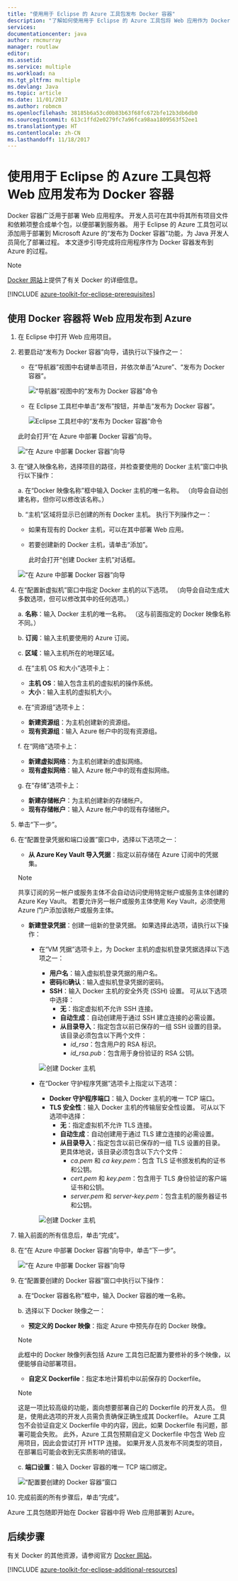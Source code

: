 ```yaml
---
title: "使用用于 Eclipse 的 Azure 工具包发布 Docker 容器"
description: "了解如何使用用于 Eclipse 的 Azure 工具包将 Web 应用作为 Docker 容器发布到 Microsoft Azure。"
services: 
documentationcenter: java
author: rmcmurray
manager: routlaw
editor: 
ms.assetid: 
ms.service: multiple
ms.workload: na
ms.tgt_pltfrm: multiple
ms.devlang: Java
ms.topic: article
ms.date: 11/01/2017
ms.author: robmcm
ms.openlocfilehash: 38185b6a53cd0b83b63f68fc672bfe12b3db6db0
ms.sourcegitcommit: 613c1ffd2e0279fc7a96fca98aa1809563f52ee1
ms.translationtype: HT
ms.contentlocale: zh-CN
ms.lasthandoff: 11/18/2017
---
```

# <a name="publish-a-web-app-as-a-docker-container-by-using-the-azure-toolkit-for-eclipse"></a>使用用于 Eclipse 的 Azure 工具包将 Web 应用发布为 Docker 容器

Docker 容器广泛用于部署 Web 应用程序。 开发人员可在其中将其所有项目文件和依赖项整合成单个包，以便部署到服务器。 用于 Eclipse 的 Azure 工具包可以添加用于部署到 Microsoft Azure 的“发布为 Docker 容器”功能，为 Java 开发人员简化了部署过程。 本文逐步引导完成将应用程序作为 Docker 容器发布到 Azure 的过程。

> [!NOTE]
> [Docker 网站]上提供了有关 Docker 的详细信息。
>

[!INCLUDE [azure-toolkit-for-eclipse-prerequisites](../includes/azure-toolkit-for-eclipse-prerequisites.md)]

## <a name="publish-your-web-app-to-azure-by-using-a-docker-container"></a>使用 Docker 容器将 Web 应用发布到 Azure

1. 在 Eclipse 中打开 Web 应用项目。

1. 若要启动“发布为 Docker 容器”向导，请执行以下操作之一：

   * 在“导航器”视图中右键单击项目，并依次单击“Azure”、“发布为 Docker 容器”。

      ![“导航器”视图中的“发布为 Docker 容器”命令][PUB01]

   * 在 Eclipse 工具栏中单击“发布”按钮，并单击“发布为 Docker 容器”。

      ![Eclipse 工具栏中的“发布为 Docker 容器”命令][PUB02]
      
   此时会打开“在 Azure 中部署 Docker 容器”向导。

   ![“在 Azure 中部署 Docker 容器”向导][PUB03]

1. 在“键入映像名称，选择项目的路径，并检查要使用的 Docker 主机”窗口中执行以下操作：

   a. 在“Docker 映像名称”框中输入 Docker 主机的唯一名称。 （向导会自动创建名称，但你可以修改该名称。）

   b. “主机”区域将显示已创建的所有 Docker 主机。 执行下列操作之一：

   * 如果有现有的 Docker 主机，可以在其中部署 Web 应用。
   * 若要创建新的 Docker 主机，请单击“添加”。  
      
      此时会打开“创建 Docker 主机”对话框。

   ![“在 Azure 中部署 Docker 容器”向导][PUB04a]

1. 在“配置新虚拟机”窗口中指定 Docker 主机的以下选项。 （向导会自动生成大多数选项，但可以修改其中的任何选项。）

   a. **名称**：输入 Docker 主机的唯一名称。 （这与前面指定的 Docker 映像名称不同。）

   b. **订阅**：输入主机要使用的 Azure 订阅。

   c. **区域**：输入主机所在的地理区域。

   d. 在“主机 OS 和大小”选项卡上： 
   * **主机 OS**：输入包含主机的虚拟机的操作系统。
   * **大小**：输入主机的虚拟机大小。

   e. 在“资源组”选项卡上： 
   * **新建资源组**：为主机创建新的资源组。
   * **现有资源组**：输入 Azure 帐户中的现有资源组。

   f. 在“网络”选项卡上： 
   * **新建虚拟网络**：为主机创建新的虚拟网络。
   * **现有虚拟网络**：输入 Azure 帐户中的现有虚拟网络。

   g. 在“存储”选项卡上： 
   * **新建存储帐户**：为主机创建新的存储帐户。
   * **现有存储帐户**：输入 Azure 帐户中的现有存储帐户。

1. 单击“下一步”。

1. 在“配置登录凭据和端口设置”窗口中，选择以下选项之一：

   * **从 Azure Key Vault 导入凭据**：指定以前存储在 Azure 订阅中的凭据集。 

   >[!NOTE]
   >共享订阅的另一帐户或服务主体不会自动访问使用特定帐户或服务主体创建的 Azure Key Vault。 若要允许另一帐户或服务主体使用 Key Vault，必须使用 Azure 门户添加该帐户或服务主体。
   >

   * **新建登录凭据**：创建一组新的登录凭据。 如果选择此选项，请执行以下操作： 
    
      * 在“VM 凭据”选项卡上，为 Docker 主机的虚拟机登录凭据选择以下选项之一： 

         * **用户名**：输入虚拟机登录凭据的用户名。 
         * **密码**和**确认**：输入虚拟机登录凭据的密码。 
         * **SSH**：输入 Docker 主机的安全外壳 (SSH) 设置。 可从以下选项中选择： 
            * **无**：指定虚拟机不允许 SSH 连接。 
            * **自动生成**：自动创建用于通过 SSH 建立连接的必需设置。 
            * **从目录导入**：指定包含以前已保存的一组 SSH 设置的目录。 该目录必须包含以下两个文件： 
               * *id_rsa*：包含用户的 RSA 标识。 
               * *id_rsa.pub*：包含用于身份验证的 RSA 公钥。 
        
         ![创建 Docker 主机][PUB05]

      * 在“Docker 守护程序凭据”选项卡上指定以下选项： 

         * **Docker 守护程序端口**：输入 Docker 主机的唯一 TCP 端口。 
         * **TLS 安全性**：输入 Docker 主机的传输层安全性设置。 可从以下选项中选择： 
            * **无**：指定虚拟机不允许 TLS 连接。 
            * **自动生成**：自动创建用于通过 TLS 建立连接的必需设置。 
            * **从目录导入**：指定包含以前已保存的一组 TLS 设置的目录。 更具体地说，该目录必须包含以下六个文件： 
               * *ca.pem* 和 *ca key.pem*：包含 TLS 证书颁发机构的证书和公钥。 
               * *cert.pem* 和 *key.pem*：包含用于 TLS 身份验证的客户端证书和公钥。 
               * *server.pem* 和 *server-key.pem*：包含主机的服务器证书和公钥。 

         ![创建 Docker 主机][PUB06]

1. 输入前面的所有信息后，单击“完成”。

1. 在“在 Azure 中部署 Docker 容器”向导中，单击“下一步”。

   ![“在 Azure 中部署 Docker 容器”向导][PUB07]

1. 在“配置要创建的 Docker 容器”窗口中执行以下操作：

   a. 在“Docker 容器名称”框中，输入 Docker 容器的唯一名称。

   b. 选择以下 Docker 映像之一： 

      * **预定义的 Docker 映像**：指定 Azure 中预先存在的 Docker 映像。 

      >[!NOTE]
      >此框中的 Docker 映像列表包括 Azure 工具包已配置为要修补的多个映像，以便能够自动部署项目。
      >

      * **自定义 Dockerfile**：指定本地计算机中以前保存的 Dockerfile。

      >[!NOTE]
      >这是一项比较高级的功能，面向想要部署自己的 Dockerfile 的开发人员。 但是，使用此选项的开发人员需负责确保正确生成其 Dockerfile。 Azure 工具包不会验证自定义 Dockerfile 中的内容，因此，如果 Dockerfile 有问题，部署可能会失败。 此外，Azure 工具包预期自定义 Dockerfile 中包含 Web 应用项目，因此会尝试打开 HTTP 连接。 如果开发人员发布不同类型的项目，在部署后可能会收到无实质影响的错误。
      >

   c. **端口设置**：输入 Docker 容器的唯一 TCP 端口绑定。

      ![“配置要创建的 Docker 容器”窗口][PUB08]

1. 完成前面的所有步骤后，单击“完成”。

Azure 工具包随即开始在 Docker 容器中将 Web 应用部署到 Azure。 

## <a name="next-steps"></a>后续步骤

有关 Docker 的其他资源，请参阅官方 [Docker 网站]。

[!INCLUDE [azure-toolkit-for-eclipse-additional-resources](../includes/azure-toolkit-for-eclipse-additional-resources.md)]

<!-- URL List -->

[Docker 网站]: https://www.docker.com/

<!-- IMG List -->

[PUB01]: media/azure-toolkit-for-eclipse-publish-as-docker-container/PUB01.png
[PUB02]: media/azure-toolkit-for-eclipse-publish-as-docker-container/PUB02.png
[PUB03]: media/azure-toolkit-for-eclipse-publish-as-docker-container/PUB03.png
[PUB04a]: media/azure-toolkit-for-eclipse-publish-as-docker-container/PUB04a.png
[PUB04b]: media/azure-toolkit-for-eclipse-publish-as-docker-container/PUB04b.png
[PUB04c]: media/azure-toolkit-for-eclipse-publish-as-docker-container/PUB04c.png
[PUB04d]: media/azure-toolkit-for-eclipse-publish-as-docker-container/PUB04d.png
[PUB05]: media/azure-toolkit-for-eclipse-publish-as-docker-container/PUB05.png
[PUB06]: media/azure-toolkit-for-eclipse-publish-as-docker-container/PUB06.png
[PUB07]: media/azure-toolkit-for-eclipse-publish-as-docker-container/PUB07.png
[PUB08]: media/azure-toolkit-for-eclipse-publish-as-docker-container/PUB08.png